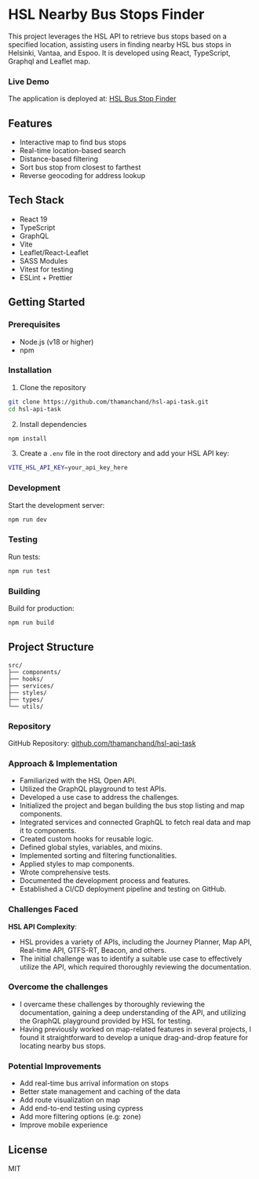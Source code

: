 # HSL Nearby Bus Stops Finder

This project leverages the HSL API to retrieve bus stops based on a specified location, assisting users in finding nearby HSL bus stops in Helsinki, Vantaa, and Espoo. It is developed using React, TypeScript, Graphql and Leaflet map.

### Live Demo

The application is deployed at: [HSL Bus Stop Finder](https://hsl-bus-stops.vercel.app)

## Features

- Interactive map to find bus stops
- Real-time location-based search
- Distance-based filtering
- Sort bus stop from closest to farthest
- Reverse geocoding for address lookup

## Tech Stack

- React 19
- TypeScript
- GraphQL
- Vite
- Leaflet/React-Leaflet
- SASS Modules
- Vitest for testing
- ESLint + Prettier

## Getting Started

### Prerequisites

- Node.js (v18 or higher)
- npm

### Installation

1. Clone the repository

```bash
git clone https://github.com/thamanchand/hsl-api-task.git
cd hsl-api-task
```

2. Install dependencies

```bash
npm install
```

3. Create a `.env` file in the root directory and add your HSL API key:

```bash
VITE_HSL_API_KEY=your_api_key_here
```

### Development

Start the development server:

```bash
npm run dev
```

### Testing

Run tests:

```bash
npm run test
```

### Building

Build for production:

```bash
npm run build
```

## Project Structure

```
src/
├── components/
├── hooks/
├── services/
├── styles/
├── types/
└── utils/
```

### Repository

GitHub Repository: [github.com/thamanchand/hsl-api-task](https://github.com/thamanchand/hsl-api-task)

### Approach & Implementation

- Familiarized with the HSL Open API.
- Utilized the GraphQL playground to test APIs.
- Developed a use case to address the challenges.
- Initialized the project and began building the bus stop listing and map components.
- Integrated services and connected GraphQL to fetch real data and map it to components.
- Created custom hooks for reusable logic.
- Defined global styles, variables, and mixins.
- Implemented sorting and filtering functionalities.
- Applied styles to map components.
- Wrote comprehensive tests.
- Documented the development process and features.
- Established a CI/CD deployment pipeline and testing on GitHub.

### Challenges Faced

**HSL API Complexity**:

- HSL provides a variety of APIs, including the Journey Planner, Map API, Real-time API, GTFS-RT, Beacon, and others.
- The initial challenge was to identify a suitable use case to effectively utilize the API, which required thoroughly reviewing the documentation.

### Overcome the challenges

- I overcame these challenges by thoroughly reviewing the documentation, gaining a deep understanding of the API, and utilizing the GraphQL playground provided by HSL for testing.
- Having previously worked on map-related features in several projects, I found it straightforward to develop a unique drag-and-drop feature for locating nearby bus stops.

### Potential Improvements

- Add real-time bus arrival information on stops
- Better state management and caching of the data
- Add route visualization on map
- Add end-to-end testing using cypress
- Add more filtering options (e.g: zone)
- Improve mobile experience

## License

MIT
